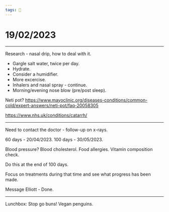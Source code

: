 ```yaml
---
tags: 📆
---
```


# 19/02/2023
---

Research - nasal drip, how to deal with it.

- Gargle salt water, twice per day.
- Hydrate.
- Consider a humidifier.
- More excercise.
- Inhalers and nasal spray - continue.
- Morning/evening nose blow (pre/post sleep).

Neti pot? https://www.mayoclinic.org/diseases-conditions/common-cold/expert-answers/neti-pot/faq-20058305

https://www.nhs.uk/conditions/catarrh/

---

Need to contact the doctor - follow-up on x-rays.

60 days - 20/04/2023.
100 days - 30/05/2023.

Blood pressure?
Blood cholesterol.
Food allergies.
Vitamin composition check.

Do this at the end of 100 days.

Focus on treatments during that time and see what progress has been made.

Message Elliott - Done.

---

Lunchbox:
Stop go buns!
Vegan penguins.


